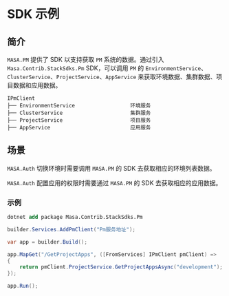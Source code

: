 # SDK 示例

## 简介

`MASA.PM` 提供了 SDK 以支持获取 `PM` 系统的数据。通过引入 `Masa.Contrib.StackSdks.Pm` SDK，可以调用 `PM` 的 `EnvironmentService`、`ClusterService`、`ProjectService`、`AppService` 来获取环境数据、集群数据、项目数据和应用数据。

``` plain
IPmClient
├── EnvironmentService                  环境服务
├── ClusterService                      集群服务
├── ProjectService                      项目服务
├── AppService                          应用服务
```

## 场景

`MASA.Auth` 切换环境时需要调用 `MASA.PM` 的 SDK 去获取相应的环境列表数据。

`MASA.Auth` 配置应用的权限时需要通过 `MASA.PM` 的 SDK 去获取相应的应用数据。

### 示例

``` ps
dotnet add package Masa.Contrib.StackSdks.Pm
```

``` csharp
builder.Services.AddPmClient("Pm服务地址");

var app = builder.Build();

app.MapGet("/GetProjectApps", ([FromServices] IPmClient pmClient) =>
{
    return pmClient.ProjectService.GetProjectAppsAsync("development");
});

app.Run();
```
